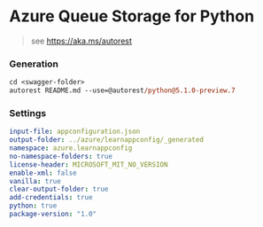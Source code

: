 # Azure Queue Storage for Python

> see https://aka.ms/autorest


### Generation
```ps
cd <swagger-folder>
autorest README.md --use=@autorest/python@5.1.0-preview.7
```

### Settings
```yaml
input-file: appconfiguration.json
output-folder: ../azure/learnappconfig/_generated
namespace: azure.learnappconfig
no-namespace-folders: true
license-header: MICROSOFT_MIT_NO_VERSION
enable-xml: false
vanilla: true
clear-output-folder: true
add-credentials: true
python: true
package-version: "1.0"
```
